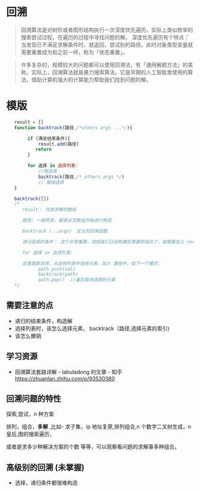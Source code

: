 # 回溯

> 回溯算法是对树形或者图形结构执行一次深度优先遍历，实际上类似枚举的搜索尝试过程，在遍历的过程中寻找问题的解。
> 深度优先遍历有个特点：当发现已不满足求解条件时，就返回，尝试别的路径。此时对象类型变量就需要重置成为和之前一样，称为「状态重置」。

> 许多复杂的，规模较大的问题都可以使用回溯法，有「通用解题方法」的美称。实际上，回溯算法就是暴力搜索算法，它是早期的人工智能里使用的算法，借助计算机强大的计算能力帮助我们找到问题的解。

# 模版

```js
   result = []
   function backtrack(路径,/*others args ...*/){

        if (满足结束条件){
            result.add(路径)
           return
        }

        for 选择 in 选择列表:
            //做选择
            backtrack(路径,/* others args */)
            // 撤销选择
   }

   backtrack([])
   /*
      result： 存放求解的数组

      路径: 一般而言，都是从空数组开始进行构造

      backtrack（...args） 定义的回溯函数

      递归结束的条件： 这个非常重要，说明我们已经构建到需要的组合了，就需要加入 result 中

      for 选择 in 选择列表:

      这里面做选择，从选择列表中选择元素，加入 路径中，如下一个模式:
            path.push(val)
            backtrack(path)
            path.pop()  //最后取消选择的元素
   */

```

## 需要注意的点

- 递归的结束条件，构造解
- 选择列表时，该怎么选择元素， backtrack（路径,选择元素的索引)
- 该怎么撤销

## 学习资源

- 回溯算法套路详解 - labuladong 的文章 - 知乎
  https://zhuanlan.zhihu.com/p/93530380

## 回溯问题的特性

探索,尝试，n 种方案

排列，组合，**多解** ,比如- 求子集，ip 地址复原,排列组合,n 个数字二叉树生成，n 皇后,图的搜索遍历，

或者是求多少种解决方案的个数
等等，可以观察看问题的求解事多种组合。

## 高级别的回溯 (未掌握)

- 选择，递归条件都很难构造
